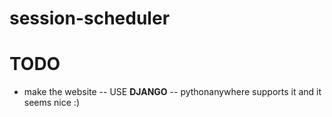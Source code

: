 # session-scheduler

<h1>TODO</h1>

 - make the website -- USE **DJANGO** -- pythonanywhere supports it and it seems nice :)